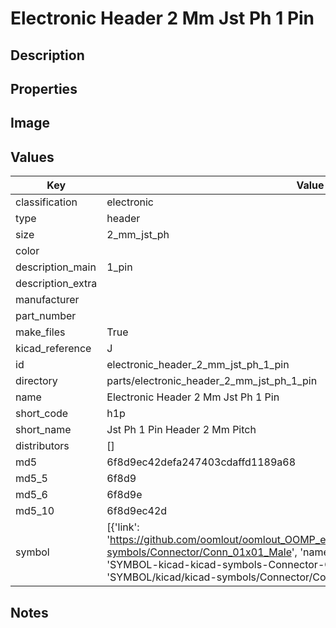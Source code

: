 # Electronic Header 2 Mm Jst Ph 1 Pin

## Description

## Properties


## Image


## Values

| Key | Value |
| --- | --- |
| classification | electronic |
| type | header |
| size | 2_mm_jst_ph |
| color |  |
| description_main | 1_pin |
| description_extra |  |
| manufacturer |  |
| part_number |  |
| make_files | True |
| kicad_reference | J |
| id | electronic_header_2_mm_jst_ph_1_pin |
| directory | parts/electronic_header_2_mm_jst_ph_1_pin |
| name | Electronic Header 2 Mm Jst Ph 1 Pin |
| short_code | h1p |
| short_name | Jst Ph 1 Pin Header 2 Mm Pitch |
| distributors | [] |
| md5 | 6f8d9ec42defa247403cdaffd1189a68 |
| md5_5 | 6f8d9 |
| md5_6 | 6f8d9e |
| md5_10 | 6f8d9ec42d |
| symbol | [{'link': 'https://github.com/oomlout/oomlout_OOMP_eda_V2/tree/main/SYMBOL/kicad/kicad-symbols/Connector/Conn_01x01_Male', 'name': 'Connector : Conn_01x01_Male', 'id': 'SYMBOL-kicad-kicad-symbols-Connector-Conn_01x01_Male', 'directory': 'SYMBOL/kicad/kicad-symbols/Connector/Conn_01x01_Male/'}] |

## Notes

